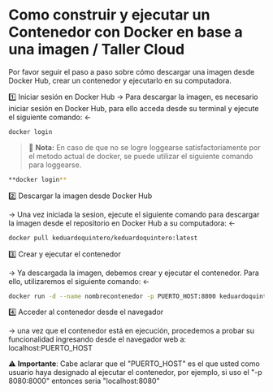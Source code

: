 # Como construir y ejecutar un Contenedor con Docker en base a una imagen / Taller Cloud

Por favor seguir el paso a paso sobre cómo descargar una imagen desde Docker Hub, crear un contenedor y ejecutarlo en su computadora.

1️⃣ Iniciar sesión en Docker Hub
-> Para descargar la imagen, es necesario iniciar sesión en Docker Hub, para ello acceda desde su terminal y ejecute el siguiente comando: <- 

```bash
docker login
```

> 📌 **Nota:** En caso de que no se logre loggearse satisfactoriamente por el metodo actual de docker, se puede utilizar el siguiente comando para loggearse.

```bash
**docker login**
```

2️⃣ Descargar la imagen desde Docker Hub

-> Una vez iniciada la sesion, ejecute el siguiente comando para descargar la imagen desde el repositorio en Docker Hub a su computadora: <-

```bash
docker pull keduardoquintero/keduardoquintero:latest 
```

3️⃣ Crear y ejecutar el contenedor

-> Ya descargada la imagen, debemos crear y ejecutar el contenedor. Para ello, utilizaremos el siguiente comando: <-

```bash
docker run -d --name nombrecontenedor -p PUERTO_HOST:8000 keduardoquintero/keduardoquintero:latest 
```

4️⃣ Acceder al contenedor desde el navegador

-> una vez que el contenedor está en ejecución, procedemos a probar su funcionalidad ingresando desde el navegador web a: localhost:PUERTO_HOST

⚠️ **Importante**: Cabe aclarar que el "PUERTO_HOST" es el que usted como usuario haya designado al ejecutar el contenedor, por ejemplo, si uso el "-p 8080:8000" entonces seria "localhost:8080" 
